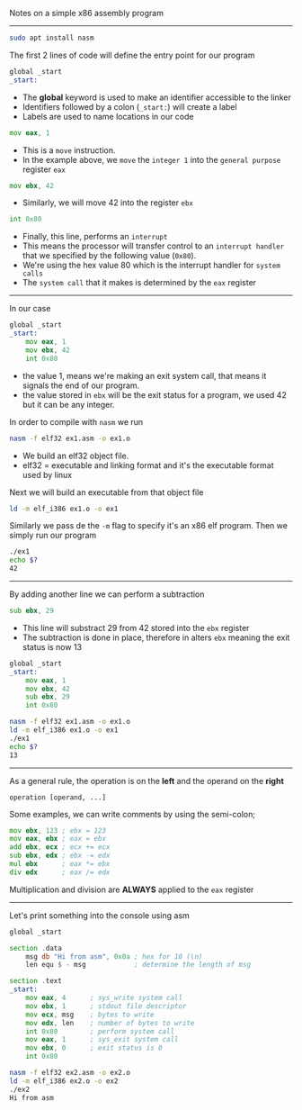 Notes on a simple x86 assembly program

- - -

```bash
sudo apt install nasm
```

The first 2 lines of code will define the entry point for our program

```asm
global _start
_start: 
```

- The **global** keyword is used to make an identifier accessible to the linker
- Identifiers followed by a colon (`_start:`) will create a label
- Labels are used to name locations in our code

```asm
mov eax, 1
```

- This is a `move` instruction.
- In the example above, we `move` the `integer 1` into the `general purpose` register `eax`

```asm
mov ebx, 42
```

- Similarly, we will move 42 into the register `ebx`

```asm
int 0x80
```

- Finally, this line, performs an `interrupt`
- This means the processor will transfer control to an `interrupt handler` that we specified by the following value (`0x80`).
- We're using the hex value 80 which is the interrupt handler for `system calls`
- The `system call` that it makes is determined by the `eax` register

- - -

In our case 

```asm
global _start
_start:
    mov eax, 1
    mov ebx, 42
    int 0x80
```

- the value 1, means we're making an exit system call, that means it signals the end of our program.
- the value stored in `ebx` will be the exit status for a program, we used 42 but it can be any integer.

In order to compile with `nasm` we run 

```bash
nasm -f elf32 ex1.asm -o ex1.o
```

- We build an elf32 object file.
- elf32 = executable and linking format and it's the executable format used by linux

Next we will build an executable from that object file

```bash
ld -m elf_i386 ex1.o -o ex1
```

Similarly we pass de the `-m` flag to specify it's an x86 elf program.
Then we simply run our program

```bash
./ex1
echo $?
42
```

- - - 

By adding another line we can perform a subtraction

```asm
sub ebx, 29
```

- This line will substract 29 from 42 stored into the `ebx` register
- The subtraction is done in place, therefore in alters `ebx` meaning the exit status is now 13

```asm
global _start
_start:
    mov eax, 1
    mov ebx, 42
    sub ebx, 29
    int 0x80
```

```bash
nasm -f elf32 ex1.asm -o ex1.o
ld -m elf_i386 ex1.o -o ex1
./ex1
echo $?
13
```

- - -

As a general rule, the operation is on the **left** and the operand on the **right**

`operation [operand, ...]`

Some examples, we can write comments by using the semi-colon;

```asm
mov ebx, 123 ; ebx = 123
mov eax, ebx ; eax = ebx
add ebx, ecx ; ecx += ecx
sub ebx, edx ; ebx -= edx
mul ebx      ; eax *= ebx
div edx      ; eax /= edx
```

Multiplication and division are **ALWAYS** applied to the `eax` register


- - - 

Let's print something into the console using asm

```asm
global _start

section .data
    msg db "Hi from asm", 0x0a ; hex for 10 (\n)
    len equ $ - msg            ; determine the length of msg

section .text
_start: 
    mov eax, 4      ; sys_write system call
    mov ebx, 1      ; stdout file descriptor
    mov ecx, msg    ; bytes to write
    mov edx, len    ; number of bytes to write
    int 0x80        ; perform system call 
    mov eax, 1      ; sys_exit system call
    mov ebx, 0      ; exit status is 0
    int 0x80    
```

```bash
nasm -f elf32 ex2.asm -o ex2.o
ld -m elf_i386 ex2.o -o ex2
./ex2
Hi from asm
```